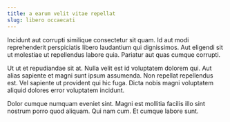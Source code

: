 ```yaml
---
title: a earum velit vitae repellat
slug: libero occaecati
---
```


Incidunt aut corrupti similique consectetur sit quam. Id aut modi reprehenderit perspiciatis libero laudantium qui dignissimos. Aut eligendi sit ut molestiae ut repellendus labore quia. Pariatur aut quas cumque corrupti.

Ut ut et repudiandae sit at. Nulla velit est id voluptatem dolorem qui. Aut alias sapiente et magni sunt ipsum assumenda. Non repellat repellendus est. Vel sapiente ut provident qui hic fuga. Dicta nobis magni voluptatem aliquid dolores error voluptatem incidunt.

Dolor cumque numquam eveniet sint. Magni est mollitia facilis illo sint nostrum porro quod aliquam. Qui nam cum. Et cumque labore sunt.
